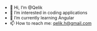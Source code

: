 - 👋 Hi, I’m @Qelik
- 👀 I’m interested in coding applications
- 🌱 I’m currently learning Angular
- 📫 How to reach me: qelik.h@gmail.com

